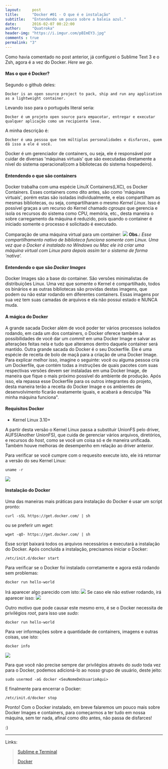 ```yaml
---
layout:     post
title:      "Docker #01 - O que é e instalação"
subtitle:   "Entendendo um pouco sobre a baleia azul."
date:       2016-02-07 00:22:00
author:     "Quatroka"
header-img: "https://i.imgur.com/pBImEY3.jpg"
comments : true
permalink: "3"
---
```


Como havia comentado no post anterior, já configurei o Sublime Text 3 e o Zsh,
 agora é a vez do Docker. _Here we go_.

#### Mas o que é Docker?

Segundo o github deles:

```
Docker is an open source project to pack, ship and run any application as a lightweight container.
```

Levando isso para o português literal seria:

```
Docker é um projeto open source para empacotar, entregar e executar qualquer aplicação como um recipiente leve.
```

A minha descrição é:

```
Docker é uma pessoa que tem múltiplas personalidades e disfarces, quem dá isso a ele é você.
```

Docker é um gerenciador de containers, ou seja, ele é responsável por cuidar de
 diversas 'máquinas virtuais' que são executadas diretamente a nível do sistema
 operacional(com a bibliotecas do sistema hospedeiro).



#### Entendendo o que são containers

Docker trabalha com uma espécie LinuX Containers(LXC), os Docker Containers.
 Esses containers como dito antes, são como 'máquinas virtuais', porém estas
 são isoladas individualmente, e elas compartilham as mesmas bibliotecas, ou seja,
 compartilharam o mesmo _Kernel Linux_. Isso é possível graças a um recurso do Kernel
 chamado _cgroups_ que gerencia e isola os recursos do sistema como CPU, memória,
 etc., desta maneira o sobre carregamento da máquina é reduzido, pois quando o
 container é iniciado somente o processo é solicitado é executado.

Comparação de uma máquina virtual para um container:
 ![](https://i.imgur.com/nUwlSJ3.jpg)
**Obs.:** _Esse compartilhamento nativo de biblioteca funciona somente com Linux._
 _Uma vez que o Docker é instalado no Windows ou Mac ele irá criar uma máquina_ 
 _virtual com Linux para depois assim ter o sistema de forma 'nativa'._

#### Entendendo o que são _Docker Images_

Docker Images são a base do container. São versões minimalistas de distribuições
 Linux. Uma vez que somente o Kernel é compartilhado, todos os binários e as outras
 bibliotecas são providas destas imagens, que podem ou não estar rodando em diferentes
 containers. Essas imagens por sua vez tem suas camadas de arquivos e ela não
 possui estado e NUNCA muda.

#### A mágica do Docker

A grande sacada Docker além de você poder ter vários processos isolados rodando,
 em cada um dos containers, o Docker oferece também a possibilidades de você
 dar um _commit_ em uma Docker Image e salvar as alterações feitas nela e tudo
 que alteramos dentro daquele container será mantido. Outra grande sacada do Docker
 é o seu Dockerfile. Ele é uma espécie de receita de bolo de maçã para a criação
 de uma Docker Image. Para explicar melhor isso, imagine o seguinte: você ou alguma 
 pessoa cria um Dockerfile, que contém todas a instruções de quais pacotes com suas
 respectivas versões devem ser instaladas em uma Docker Image, de maneira que
 fique o mais próximo possível do ambiente de produção. Após isso, ela repassa
 esse Dockerfile para os outros integrantes do projeto, desta maneira terão a
 receita do Docker Image e os ambientes de desenvolvimento ficarão exatamente
 iguais, e acabará a desculpa "Na minha máquina funciona".

#### Requisitos Docker

* Kernel Linux 3.10+

A partir desta versão o Kernel Linux passa a substituir UnionFS pelo driver,
 AUFS(Another UnionFS), que cuida de gerenciar vários arquivos, diretórios,
 e recursos do _host_, como se você um coisa só e de maneira unificada. Também
 houve melhoras de desempenho em relação ao driver anterior.

Para verificar se você cumpre com o requesito execute isto, ele irá retornar a
 versão do seu Kernel Linux:

    uname -r
![](https://i.imgur.com/P7LZj9B.jpg)

#### Instalação do Docker

Uma das maneiras mais práticas para instalação do Docker é usar um script pronto:

    curl -sSL https://get.docker.com/ | sh

ou se preferir um _wget_:

    wget -qO- https://get.docker.com/ | sh

Esse script baixará todos os arquivos necessários e executará a instalação do
 Docker. Após concluída a instalação, precisamos iniciar o Docker:

    /etc/init.d/docker start

Para verificar se o Docker foi instalado corretamente e agora está rodando sem
 problemas:

    docker run hello-world

Irá aparecer algo parecido com isto:
![](https://i.imgur.com/3pd6hnI.jpg)
Se caso ele não estiver rodando, irá aparecer isso:
![](https://i.imgur.com/S7zrHhZ.jpg)

Outro motivo que pode causar este mesmo erro, é se o Docker necessita de privilégios
 _root_, para isso use _sudo_:

    docker run hello-world

Para ver informações sobre a quantidade de containers, imagens e outras coisas,
use isto:

    docker info

![](https://i.imgur.com/xIgbxAt.jpg)

Para que você não precise sempre dar privilégios através do _sudo_ toda vez para
o Docker, podemos adicioná-lo ao nosso grupo de usuário, deste jeito:

    sudo usermod -aG docker <SeuNomeDeUsuarioAqui>

E finalmente para encerrar o Docker:

    /etc/init.d/docker stop

Pronto! Com o Docker instalado, em breve falaremos um pouco mais sobre Docker Images
 e containers, para começarmos a ter tudo em nossa máquina, sem ter nada, afinal
 como dito antes, não passa de disfarces!

 :)

---
Links:

>[Sublime e Terminal](https://quatroka.github.io/2)
>
>[Docker](https://www.Docker.com/)
